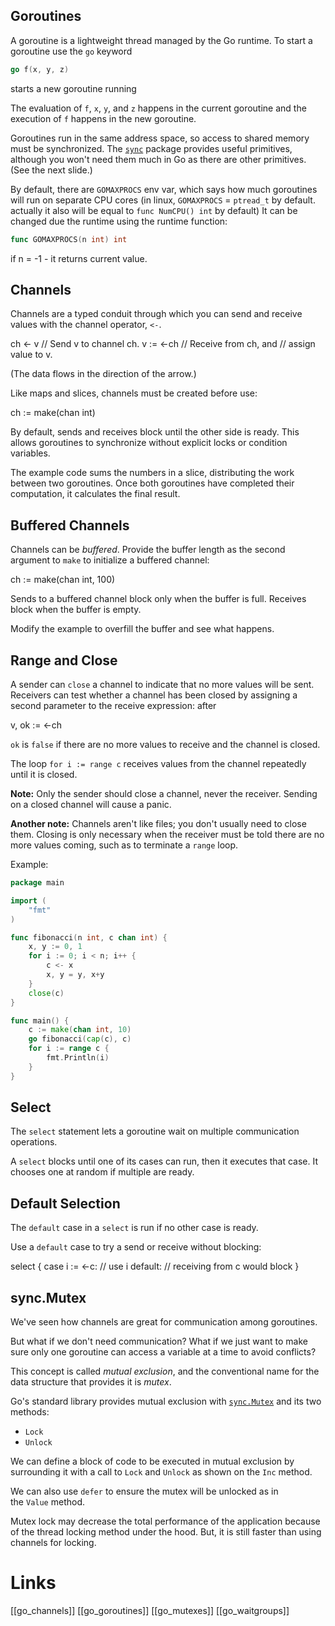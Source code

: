 ## Goroutines

A goroutine is a lightweight thread managed by the Go runtime. To start a goroutine use the `go` keyword

```go
go f(x, y, z)
```


starts a new goroutine running


The evaluation of `f`, `x`, `y`, and `z` happens in the current goroutine and the execution of `f` happens in the new goroutine.

Goroutines run in the same address space, so access to shared memory must be synchronized. The [`sync`](https://go.dev/pkg/sync/) package provides useful primitives, although you won't need them much in Go as there are other primitives. (See the next slide.)


By default, there are `GOMAXPROCS` env var, which says how much goroutines will run on separate CPU cores (in linux, `GOMAXPROCS` = `ptread_t` by default. actually it also will be equal to `func NumCPU() int` by default) 
It can be changed due the runtime using the runtime function:
```go
func GOMAXPROCS(n int) int
```
if n = -1 - it returns current value.
## Channels

Channels are a typed conduit through which you can send and receive values with the channel operator, `<-`.

ch <- v    // Send v to channel ch.
v := <-ch  // Receive from ch, and
           // assign value to v.

(The data flows in the direction of the arrow.)

Like maps and slices, channels must be created before use:

ch := make(chan int)

By default, sends and receives block until the other side is ready. This allows goroutines to synchronize without explicit locks or condition variables.

The example code sums the numbers in a slice, distributing the work between two goroutines. Once both goroutines have completed their computation, it calculates the final result.



## Buffered Channels

Channels can be _buffered_. Provide the buffer length as the second argument to `make` to initialize a buffered channel:

ch := make(chan int, 100)

Sends to a buffered channel block only when the buffer is full. Receives block when the buffer is empty.

Modify the example to overfill the buffer and see what happens.

## Range and Close

A sender can `close` a channel to indicate that no more values will be sent. Receivers can test whether a channel has been closed by assigning a second parameter to the receive expression: after

v, ok := <-ch

`ok` is `false` if there are no more values to receive and the channel is closed.

The loop `for i := range c` receives values from the channel repeatedly until it is closed.

**Note:** Only the sender should close a channel, never the receiver. Sending on a closed channel will cause a panic.

**Another note:** Channels aren't like files; you don't usually need to close them. Closing is only necessary when the receiver must be told there are no more values coming, such as to terminate a `range` loop.

Example:
```go
package main

import (
	"fmt"
)

func fibonacci(n int, c chan int) {
	x, y := 0, 1
	for i := 0; i < n; i++ {
		c <- x
		x, y = y, x+y
	}
	close(c)
}

func main() {
	c := make(chan int, 10)
	go fibonacci(cap(c), c)
	for i := range c {
		fmt.Println(i)
	}
}
```

## Select

The `select` statement lets a goroutine wait on multiple communication operations.

A `select` blocks until one of its cases can run, then it executes that case. It chooses one at random if multiple are ready.

## Default Selection

The `default` case in a `select` is run if no other case is ready.

Use a `default` case to try a send or receive without blocking:

select {
case i := <-c:
    // use i
default:
    // receiving from c would block
}

## sync.Mutex

We've seen how channels are great for communication among goroutines.

But what if we don't need communication? What if we just want to make sure only one goroutine can access a variable at a time to avoid conflicts?

This concept is called _mutual exclusion_, and the conventional name for the data structure that provides it is _mutex_.

Go's standard library provides mutual exclusion with [`sync.Mutex`](https://go.dev/pkg/sync/#Mutex) and its two methods:

- `Lock`
- `Unlock`

We can define a block of code to be executed in mutual exclusion by surrounding it with a call to `Lock` and `Unlock` as shown on the `Inc` method.

We can also use `defer` to ensure the mutex will be unlocked as in the `Value` method.

Mutex lock may decrease the total performance of the application because of the thread locking method under the hood. But, it is still faster than using channels for locking.

# Links

[[go_channels]]
[[go_goroutines]]
[[go_mutexes]]
[[go_waitgroups]]